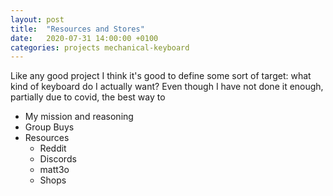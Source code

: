 ```yaml
---
layout: post
title:  "Resources and Stores"
date:   2020-07-31 14:00:00 +0100
categories: projects mechanical-keyboard
---
```


Like any good project I think it's good to define some sort of target: what kind of keyboard do I actually want? 
Even though I have not done it enough, partially due to covid, the best way to 
- My mission and reasoning
- Group Buys
- Resources
  - Reddit
  - Discords
  - matt3o
  - Shops